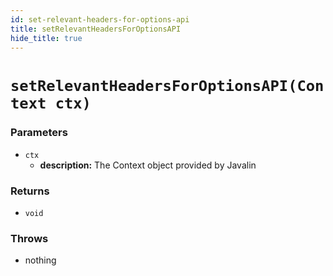 ```yaml
---
id: set-relevant-headers-for-options-api
title: setRelevantHeadersForOptionsAPI
hide_title: true
---
```


# `setRelevantHeadersForOptionsAPI(Context ctx)`

### Parameters
- `ctx`
    - **description:** The Context object provided by Javalin

### Returns
- `void`

### Throws
- nothing